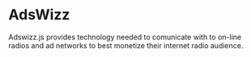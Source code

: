 AdsWizz
=======

Adswizz.js provides technology needed to comunicate with to on-line radios and ad networks to best monetize their internet radio audience.
